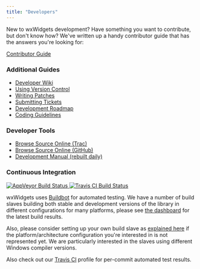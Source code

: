 ```yaml
---
title: "Developers"
---
```


<div class="row justify-content-md-center my-4">
  <div class="col-md-8">
    <p>
      New to wxWidgets development? Have something you want to contribute, but
      don't know how? We've written up a handy contributor guide that has the
      answers you're looking for:
    </p>
    <a href="https://wiki.wxwidgets.org/Development:_How_To_Contribute" class="btn btn-lg btn-outline-primary btn-block">
      <i class="fas fa-code-branch fa-fw"></i> Contributor Guide
    </a>
  </div>
</div>

<div class="row">
  <div class="col-sm-6">
    <h3>Additional Guides</h3>
    <p>
      <ul>
        <li><a href="https://trac.wxwidgets.org/wiki">Developer Wiki</a></li>
        <li><a href="/develop/code-repository/">Using Version Control</a></li>
        <li><a href="https://trac.wxwidgets.org/wiki/HowToSubmitPatches">Writing Patches</a></li>
        <li><a href="https://trac.wxwidgets.org/wiki/HowToSubmitTicket">Submitting Tickets</a></li>
        <li><a href="https://trac.wxwidgets.org/wiki/Roadmap">Development Roadmap</a></li>
        <li><a href="/develop/coding-guidelines/">Coding Guidelines</a></li>
      </ul>
    </p>
    <h3>Developer Tools</h3>
    <p>
      <ul>
        <li><a href="https://trac.wxwidgets.org/browser/">Browse Source Online (Trac)</a></li>
        <li><a href="https://github.com/wxWidgets/">Browse Source Online (GitHub)</a></li>
        <li><a href="http://docs.wxwidgets.org/trunk/">Development Manual (rebuilt daily)</a></li>
      </ul>
    </p>
  </div>
  <div class="col-sm-6">
    <h3>Continuous Integration</h3>
    <p>
      <a href="https://ci.appveyor.com/project/wxWidgets/wxwidgets" target="_new">
        <img alt="AppVeyor Build Status" src="https://img.shields.io/appveyor/ci/wxWidgets/wxWidgets/master.svg?label=Windows" />
      </a>
      <a href="https://travis-ci.org/wxWidgets/wxWidgets" target="_new">
        <img alt="Travis CI Build Status" src="https://img.shields.io/travis/wxWidgets/wxWidgets/master.svg?label=Linux" />
      </a>
    </p>
    <p>
      wxWidgets uses <a href="http://buildbot.net/trac" target="_new">Buildbot</a>
      for automated testing. We have a number of build slaves building both
      stable and development versions of the library in different
      configurations for many platforms, please see
      <a href="http://buildbot.tt-solutions.com/wx/" target="_new">the dashboard</a>
      for the latest build results.
    </p>
    <p>
      Also, please consider setting up your own build slave as
      <a href="https://wiki.wxwidgets.org/Development:_Buildbot#Setting_up_a_Slave" target="_new">explained here</a>
      if the platform/architecture configuration you're interested in is not
      represented yet. We are particularly interested in the slaves using
      different Windows compiler versions.
    </p>
    <p>
      Also check out our <a href="https://travis-ci.org/wxWidgets/wxWidgets" target="_new">Travis CI</a>
      profile for per-commit automated test results.
    </p>
  </div>
</div>
